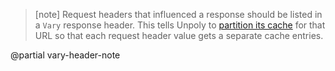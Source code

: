 > [note]
> Request headers that influenced a response should be listed in a `Vary` response header.
> This tells Unpoly to [partition its cache](/caching#caching-optimized-responses) for that URL so that each
> request header value gets a separate cache entries.

@partial vary-header-note
